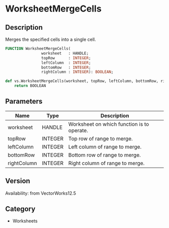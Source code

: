 # WorksheetMergeCells

## Description
Merges the specified cells into a single cell.

```pascal
FUNCTION WorksheetMergeCells(
				worksheet   : HANDLE;
				topRow      : INTEGER;
				leftColumn  : INTEGER;
				bottomRow   : INTEGER;
				rightColumn : INTEGER): BOOLEAN;
```

```python
def vs.WorksheetMergeCells(worksheet, topRow, leftColumn, bottomRow, rightColumn):
    return BOOLEAN
```

## Parameters
|Name|Type|Description|
|---|---|---|
|worksheet|HANDLE|Worksheet on which function is to operate.|
|topRow|INTEGER|Top row of range to merge.|
|leftColumn|INTEGER|Left column of range to merge.|
|bottomRow|INTEGER|Bottom row of range to merge.|
|rightColumn|INTEGER|Right column of range to merge.|

## Version
Availability: from VectorWorks12.5

## Category
* Worksheets

